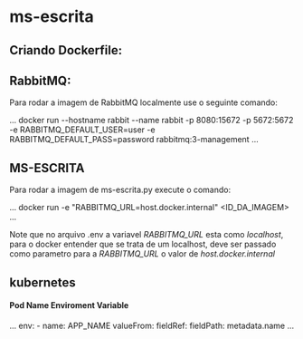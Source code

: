 # ms-escrita

## Criando Dockerfile:


## RabbitMQ:

Para rodar a imagem de RabbitMQ localmente use o seguinte comando:

...
docker run --hostname rabbit --name rabbit -p 8080:15672 -p 5672:5672 -e RABBITMQ_DEFAULT_USER=user -e RABBITMQ_DEFAULT_PASS=password rabbitmq:3-management
...

## MS-ESCRITA

Para rodar a imagem de ms-escrita.py execute o comando:

...
docker run -e "RABBITMQ_URL=host.docker.internal" <ID_DA_IMAGEM>
...

Note que no arquivo .env a variavel *RABBITMQ_URL* esta como *localhost*, para o docker entender que se trata de um localhost, deve ser passado como parametro para a *RABBITMQ_URL* o valor de *host.docker.internal*

## kubernetes

#### Pod Name Enviroment Variable

...
    env:
        - name: APP_NAME
        valueFrom:
            fieldRef:
                fieldPath: metadata.name
 ...